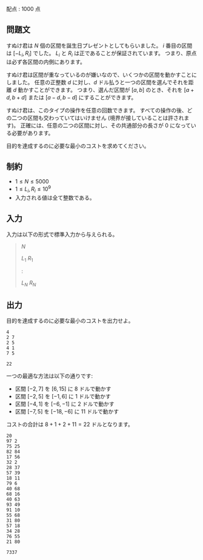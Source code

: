配点 : $1000$ 点

## 問題文

すぬけ君は $N$ 個の区間を誕生日プレゼントとしてもらいました。
$i$ 番目の区間は $[-L_i, R_i]$ でした。
$L_i$ と $R_i$ は正であることが保証されています。
つまり、原点は必ず各区間の内側にあります。

すぬけ君は区間が重なっているのが嫌いなので、いくつかの区間を動かすことにしました。
任意の正整数 $d$ に対し、$d$ ドル払うと一つの区間を選んでそれを距離 $d$ 動かすことができます。
つまり、選んだ区間が $[a, b]$ のとき、それを $[a+d, b+d]$ または $[a-d, b-d]$ にすることができます。

すぬけ君は、このタイプの操作を任意の回数できます。
すべての操作の後、どの二つの区間も交わっていてはいけません (境界が接していることは許されます)。
正確には、任意の二つの区間に対し、その共通部分の長さが 0 になっている必要があります。

目的を達成するのに必要な最小のコストを求めてください。

## 制約

- $1 \leq N \leq 5000$
- $1 \leq L_i, R_i \leq 10^9$
- 入力される値は全て整数である。

## 入力

入力は以下の形式で標準入力から与えられる。

> $N$
> 
> $L_1$ $R_1$
> 
> :
> 
> $L_N$ $R_N$

## 出力

目的を達成するのに必要な最小のコストを出力せよ。

```input1
4
2 7
2 5
4 1
7 5
```

```output1
22
```

一つの最適な方法は以下の通りです:

- 区間 $[-2, 7]$ を $[6, 15]$ に $8$ ドルで動かす
- 区間 $[-2, 5]$ を $[-1, 6]$ に $1$ ドルで動かす
- 区間 $[-4, 1]$ を $[-6, -1]$ に $2$ ドルで動かす
- 区間 $[-7, 5]$ を $[-18, -6]$ に $11$ ドルで動かす

コストの合計は $8 + 1 + 2 + 11 = 22$ ドルとなります。

```input2
20
97 2
75 25
82 84
17 56
32 2
28 37
57 39
18 11
79 6
40 68
68 16
40 63
93 49
91 10
55 68
31 80
57 18
34 28
76 55
21 80
```

```output2
7337
```